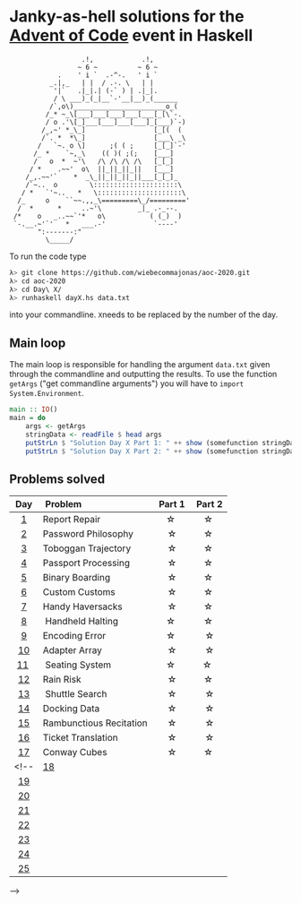# Janky-as-hell solutions for the [Advent of Code](https://adventofcode.com/2020) event in Haskell

                      .!,            .!,
                     ~ 6 ~          ~ 6 ~
                .    ' i `  .-^-.   ' i `
              _.|,_   | |  / .-. \   | |
               '|`   .|_|.| (-` ) | .|_|.
               / \ ___)_(_|__`-'__|__)_(______
              /`,o\)_______________________o_(
             /_* ~_\[___]___[___]___[___[_[\`-.
             / o .'\[_]___[___]___[___]_[___)`-)
            /_,~' *_\_]                 [_[(  (
            /`. *  *\_]                 [___\ _\
           /   `~. o \]      ;( ( ;     [_[_]`-'
          /_ *    `~,_\    (( )( ;(;    [___]
          /   o  *  ~'\   /\ /\ /\ /\   [_[_]
         / *    .~~'  o\  ||_||_||_||   [___]
        /_,.~~'`    *  _\_||_||_||_||___[_[_]_
        /`~..  o        \:::::::::::::::::::::\
       / *   `'~..   *   \:::::::::::::::::::::\
      /_     o    ``~~.,,_\=========\_/========='
      /  *      *     ..~'\         _|_ .-_--.
     /*    o   _..~~`'*   o\           ( (_)  )
     `-.__.~'`'   *   ___.-'            `----'
           ":-------:"
             \_____/

To run the code type

```sh
λ> git clone https://github.com/wiebecommajonas/aoc-2020.git
λ> cd aoc-2020
λ> cd Day\ X/
λ> runhaskell dayX.hs data.txt
```
into your commandline. ```X```needs to be replaced by the number of the day.

## Main loop

The main loop is responsible for handling the argument ```data.txt``` given through the commandline and outputting the results. To use the function ```getArgs``` ("get commandline arguments") you will have to ```import System.Environment```.

```haskell
main :: IO()
main = do
    args <- getArgs
    stringData <- readFile $ head args
    putStrLn $ "Solution Day X Part 1: " ++ show (somefunction stringData)
    putStrLn $ "Solution Day X Part 2: " ++ show (somefunction stringData)
```

## Problems solved

| Day | Problem | Part 1 | Part 2 |
| :-: |	:------- | :----: | :----: |
| [1](01/) | Report Repair | ☆ | ☆ |
| [2](02/) | Password Philosophy | ☆ | ☆ |
| [3](03/) | Toboggan Trajectory | ☆ | ☆ |
| [4](04/) | Passport Processing | ☆ | ☆ |
| [5](05/) | Binary Boarding | ☆ | ☆ |
| [6](06/) | Custom Customs | ☆ | ☆ |
| [7](07/) | Handy Haversacks | ☆ | ☆ |
| [8](08/) | Handheld Halting | ☆ | ☆ |
| [9](09/) | Encoding Error | ☆ | ☆ |
| [10](10/) | Adapter Array | ☆ | ☆ | <- would not try to run that again
| [11](11/) | Seating System | ☆ | ☆ |
| [12](12/) | Rain Risk | ☆ | ☆ |
| [13](13/) | Shuttle Search | ☆ | ☆ |
| [14](14/) | Docking Data | ☆ | ☆ |
| [15](15/) | Rambunctious Recitation | ☆ | ☆ |
| [16](16/) | Ticket Translation | ☆ | ☆ |
| [17](17/) | Conway Cubes | ☆ | ☆ |
<!--| [18](18/) |  |  |  |
| [19](19/) |  |  |  |
| [20](20/) |  |  |  |
| [21](21/) |  |  |  |
| [22](22/) |  |  |  |
| [23](23/) |  |  |  |
| [24](24/) |  |  |  |
| [25](25/) |  |  |  |
-->
